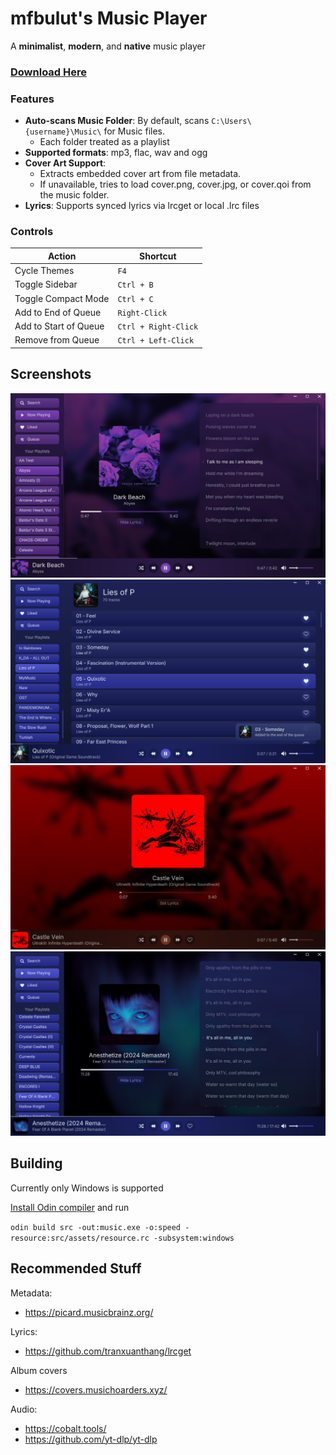 # mfbulut's Music Player

A **minimalist**, **modern**, and **native** music player

### [Download Here](https://github.com/mfbulut/MusicPlayer/releases/latest)

### Features
- **Auto-scans Music Folder**: By default, scans `C:\Users\{username}\Music\` for Music files.
  - Each folder treated as a playlist
- **Supported formats**: mp3, flac, wav and ogg
- **Cover Art Support**:
  - Extracts embedded cover art from file metadata.
  - If unavailable, tries to load cover.png, cover.jpg, or cover.qoi from the music folder.
- **Lyrics**: Supports synced lyrics via lrcget or local .lrc files


### Controls

| Action                | Shortcut             |
| --------------------- | -------------------- |
| Cycle Themes          | `F4`                 |
| Toggle Sidebar        | `Ctrl + B`           |
| Toggle Compact Mode   | `Ctrl + C`           |
| Add to End of Queue   | `Right-Click`        |
| Add to Start of Queue | `Ctrl + Right-Click` |
| Remove from Queue     | `Ctrl + Left-Click`  |

## Screenshots

![screenshot](screenshots/1.png)
![screenshot](screenshots/2.png)
![screenshot](screenshots/3.png)
![screenshot](screenshots/4.png)

## Building

Currently only Windows is supported

[Install Odin compiler](https://odin-lang.org/docs/install/) and run

```odin build src -out:music.exe -o:speed -resource:src/assets/resource.rc -subsystem:windows```

## Recommended Stuff

Metadata:
* https://picard.musicbrainz.org/

Lyrics:
* https://github.com/tranxuanthang/lrcget

Album covers
* https://covers.musichoarders.xyz/

Audio:
* https://cobalt.tools/
* https://github.com/yt-dlp/yt-dlp
